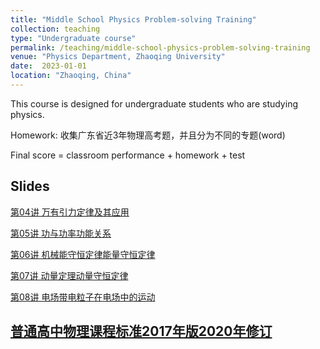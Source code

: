 ```yaml
---
title: "Middle School Physics Problem-solving Training"
collection: teaching
type: "Undergraduate course"
permalink: /teaching/middle-school-physics-problem-solving-training
venue: "Physics Department, Zhaoqing University"
date:  2023-01-01 
location: "Zhaoqing, China"
---
```


This course is designed for undergraduate students who are studying physics.

Homework: 收集广东省近3年物理高考题，并且分为不同的专题(word)

Final score = classroom performance + homework + test

## Slides

[第04讲 万有引力定律及其应用](https://shuailiu1990.github.io/files/middle-school-physics-problem-solving-training/第04讲万有引力定律及其应用.pdf)

[第05讲 功与功率功能关系](https://shuailiu1990.github.io/files/middle-school-physics-problem-solving-training/第05讲功与功率功能关系.pdf)

[第06讲 机械能守恒定律能量守恒定律](https://shuailiu1990.github.io/files/middle-school-physics-problem-solving-training/第06讲机械能守恒定律能量守恒定律.pdf)

[第07讲 动量定理动量守恒定律](https://shuailiu1990.github.io/files/middle-school-physics-problem-solving-training/第07讲动量定理动量守恒定律.pdf)

[第08讲 电场带电粒子在电场中的运动](https://shuailiu1990.github.io/files/middle-school-physics-problem-solving-training/第08讲电场带电粒子在电场中的运动.pdf)

## [普通高中物理课程标准2017年版2020年修订](https://shuailiu1990.github.io/files/middle-school-physics-problem-solving-training/普通高中物理课程标准2017年版2020年修订.pdf)
